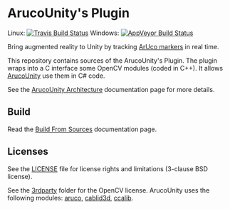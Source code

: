 # ArucoUnity's Plugin

Linux: [![Travis Build Status](https://api.travis-ci.org/NormandErwan/ArucoUnityPlugin.svg?branch=master)](https://travis-ci.org/NormandErwan/ArucoUnityPlugin)
Windows: [![AppVeyor Build Status](https://ci.appveyor.com/api/projects/status/hp4hlv0dnv6mutg6?svg=true)](https://ci.appveyor.com/project/NormandErwan/arucounityplugin)

Bring augmented reality to Unity by tracking [ArUco markers](https://docs.opencv.org/master/d5/dae/tutorial_aruco_detection.html) in real time.

This repository contains sources of the ArucoUnity's Plugin. The plugin wraps into a C interface some OpenCV modules (coded in C++). It allows [ArucoUnity](https://github.com/NormandErwan/ArucoUnity) use them in C# code.

See the [ArucoUnity Architecture](https://normanderwan.github.io/ArucoUnity/articles/create-markers.html) documentation page for more details.

## Build

Read the [Build From Sources](https://normanderwan.github.io/ArucoUnity/articles/build-from-sources.html) documentation page.

## Licenses

See the [LICENSE](https://github.com/NormandErwan/ArucoUnityPlugin/blob/master/LICENSE) file for license rights and limitations (3-clause BSD license).

See the [3rdparty](https://github.com/NormandErwan/ArucoUnityPlugin/tree/master/3rdparty) folder for the OpenCV license. ArucoUnity uses the following modules: [aruco](https://github.com/opencv/opencv_contrib/tree/master/modules/aruco), [cablid3d](http://docs.opencv.org/master/d9/d0c/group__calib3d.html), [ccalib](http://docs.opencv.org/master/d3/ddc/group__ccalib.html).
